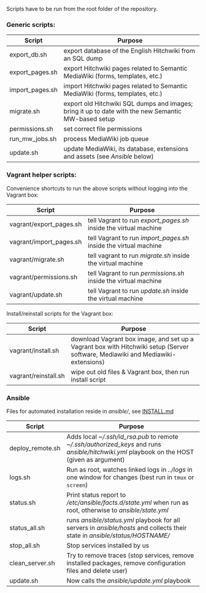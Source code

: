 Scripts have to be run from the root folder of the repository.

### Generic scripts:

Script | Purpose
------------ | -------------
export_db.sh | export database of the English Hitchwiki from an SQL dump
export_pages.sh | export Hitchwiki pages related to Semantic MediaWiki (forms, templates, etc.)
import_pages.sh | import Hitchwiki pages related to Semantic MediaWiki (forms, templates, etc.)
migrate.sh | export old Hitchwiki SQL dumps and images; bring it up to date with the new Semantic MW-based setup
permissions.sh | set correct file permissions
run_mw_jobs.sh | process MediaWiki job queue
update.sh | update MediaWiki, its database, extensions and assets (see _Ansible_ below)

### Vagrant helper scripts:

Convenience shortcuts to run the above scripts without logging into the Vagrant box:

Script | Purpose
------------ | -------------
vagrant/export_pages.sh | tell Vagrant to  run _export_pages.sh_ inside the virtual machine
vagrant/import_pages.sh | tell Vagrant to run  _import_pages.sh_ inside the virtual machine
vagrant/migrate.sh | tell vagrant to run _migrate.sh_ inside the virtual machine
vagrant/permissions.sh | tell Vagrant to run _permissions.sh_ inside the virtual machine
vagrant/update.sh | tell Vagrant to run _update.sh_ inside the virtual machine

Install/reinstall scripts for the Vagrant box:

Script | Purpose
------------ | -------------
vagrant/install.sh | download Vagrant box image, and set up a Vagrant box with Hitchwiki setup (Server software, Mediawiki and Mediawiki-extensions)
vagrant/reinstall.sh | wipe out old files & Vagrant box, then run install script

### Ansible

Files for automated installation reside in _ansible/_, see [INSTALL.md](https://github.com/Hitchwiki/hitchwiki/blob/master/INSTALL.md)

Script | Purpose
------------ | -------------
deploy_remote.sh | Adds local _~/.ssh/id_rsa.pub_ to remote _~/.ssh/authorized_keys_ and runs _ansible/hitchwiki.yml_ playbook on the HOST (given as argument)
logs.sh | Run as root, watches linked logs in _../logs_ in one window for changes (best run in `tmux` or `screen`)
status.sh | Print status report to _/etc/ansible/facts.d/state.yml_ when run as root, otherwise to _ansible/state.yml_
status_all.sh | runs _ansible/status.yml_ playbook for all servers in _ansible/hosts_ and collects their state in _ansible/status/HOSTNAME/_
stop_all.sh | Stop services installed by us
clean_server.sh | Try to remove traces (stop services, remove installed packages, remove configuration files and delete user)
update.sh | Now calls the _ansible/update.yml_ playbook

